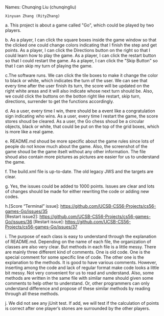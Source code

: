 Names:	Chunqing Liu  (chunqingliu)

	Xinyuan Zhang (RityZhang)

a. This project is about a game called "Go", which could be played by two players.

b. As a player, I can click the square boxes inside the game window so that the clicked one could change colors indicating that I finish the step and get points. As a player, I can click the Directions button on the right so that I could learn how to play the game. As a player, I can click the restart button so that I could restart the game. As a player, I can click the "Skip Button" so that I can skip my turn of playing the game.

c.The software runs. We can click the tile boxes to make it change the color to black or white, which indicates the turn of the user. We can see that every time after the user finish its turn, the score will be updated on the right white areas and it will also indicate whose next turn should be. Also, we could click the buttons on the botton right like restart, skip turn, directions, surrender to get the functions accordingly.

d. As a user, every time I win, there should be a event like a congratulation sign indicating who wins. As a user, every time I restart the game, the score stores shoud be cleared. As a user, the Go chess shoud be a circular objects, black or white, that could be put on the top of the grid boxes, which is more like a real game.

e. README.md shoud be more specific about the game rules since lots of people do not know much about the game. Also, the screenshot of the game shoud be the game itselt without any other information. The file shoud also contain more pictures as pictures are easier for us to understand the game.

f. The build.xml file is up-to-date. The old legacy JWS and the targets are clear.

g. Yes, the issues could be added to 1000 points. Issues are clear and lots of changes should be made for either rewriting the code or adding new codes.

h.[Score “Terminal” issue]: https://github.com/UCSB-CS56-Projects/cs56-games-Go/issues/35	
  [Restart issue2]: https://github.com/UCSB-CS56-Projects/cs56-games-Go/issues/36
  [Restart issue]:  https://github.com/UCSB-CS56-Projects/cs56-games-Go/issues/37
   
i. The purpose of each class is easy to understand through the explanation of README.md. Depending on the name of each file, the organization of classes are also very clear. But methods in each file is a little messy. There are mainly three different kind of comments. One is old code. One is the special comment for some specific line of code. The other one is the explanation to the methods. It is good to have various comments. However, inserting among the code and lack of regular format make code looks a little bit messy. Not very convenient for us to read and understand. Also, some methods are written in the same file with similar name should given some comments to help other to understand. Or, other programmers can only understand difference and propose of these similar methods by reading through all these methods.

j. We did not see any jUnit test. If add, we will test if the calculation of points is correct after one player’s stones are surrounded by the other players.
